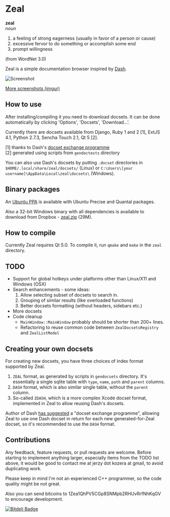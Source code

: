 # Zeal

**zeal**  
*noun*  

 1. a feeling of strong eagerness (usually in favor of a person or cause)
 2. excessive fervor to do something or accomplish some end
 3. prompt willingness

(from WordNet 3.0)

Zeal is a simple documentation browser inspired by [Dash](http://kapeli.com/dash/).

![Screenshot](http://i.imgur.com/SiLvpz8.png)

[More screenshots (imgur)](http://imgur.com/a/eVi97)


## How to use

After installing/compiling it you need to download docsets. It can be done automatically by clicking 'Options', 'Docsets', 'Download...'.

Currently there are docsets available from Django, Ruby 1 and 2 [1], ExtJS 4.1, Python 2.7.3, Sencha Touch 2.1, Qt 5 [2].

[1] thanks to Dash's [docset exchange programme](https://github.com/jkozera/zeal/issues/1#issuecomment-13357189)  
[2] generated using scripts from `gendoctests` directory

You can also use Dash's docsets by putting `.docset` directories in `$HOME/.local/share/zeal/docsets/` (Linux) or `C:\Users\[your username]\AppData\Local\zeal\docsets\` (Windows).

## Binary packages

An [Ubuntu PPA](https://launchpad.net/~jerzy-kozera/+archive/zeal-ppa) is available with Ubuntu Precise and Quantal packages.

Also a 32-bit Windows binary with all dependencies is available to download from Dropbox - [zeal.zip](https://www.dropbox.com/s/aggp899jz2lzmfa/zeal.zip) (29M).

## How to compile

Currently Zeal requires Qt 5.0. To compile it, run `qmake` and `make` in the `zeal` directory.

## TODO

 * Support for global hotkeys under platforms other than Linux/X11 and Windows (OSX)
 * Search enhancements - some ideas:
   1. Allow selecting subset of docsets to search in.
   2. Grouping of similar results (like overloaded functions)
   3. Better docsets formatting (without headers, sidebars etc.)
 * More docsets
 * Code cleanup
   * `MainWindow::MainWindow` probably should be shorter than 200+ lines.
   * Refactoring to reuse common code between `ZealDocsetsRegistry` and `ZealListModel`

## Creating your own docsets

For creating new docsets, you have three choices of index format supported by Zeal.

 1. `ZEAL` format, as generated by scripts in `gendocsets` directory. It's essentially a single sqlite table with `type`, `name`, `path` and `parent` columns.
 2. `DASH` format, which is also similar single table, without the `parent` column.
 3. So-called `ZDASH`, which is a more complex Xcode docset format, implemented in Zeal to allow reusing Dash's docsets.

Author of Dash [has suggested](https://github.com/jkozera/zeal/issues/1#issuecomment-13357189) a "docset exchange programme", allowing Zeal to use one Dash docset in return for each new generated-for-Zeal docset, so it's recommended to use the `DASH` format.

## Contributions

Any feedback, feature requests, or pull requests are welcome. Before starting to implement anything larger, especially items from the TODO list above, it would be good to contact me at jerzy dot kozera at gmail, to avoid duplicating work.

Please keep in mind I'm not an experienced C++ programmer, so the code quality might be not great.

Also you can send bitcoins to 1Zea1QhPV5CGp8SNMpb2RHUvRrfNhKqGV to encourage development.


[![Bitdeli Badge](https://d2weczhvl823v0.cloudfront.net/jkozera/zeal/trend.png)](https://bitdeli.com/free "Bitdeli Badge")

